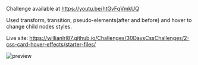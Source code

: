 Challenge available at https://youtu.be/htGvFqVmkUQ

Used transform, transition, pseudo-elements(after and before) and hover to change child nodes styles.

Live site: 
https://willianlrl87.github.io/Challenges/30DaysCssChallenges/2-css-card-hover-effects/starter-files/

![preview](https://user-images.githubusercontent.com/114601363/207146821-fedbb146-0203-4562-869d-663240f75ebc.gif)
